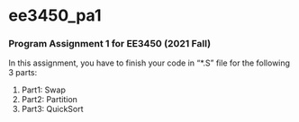 # ee3450_pa1
### Program Assignment 1 for EE3450 (2021 Fall)

In this assignment, you have to finish your
code in “*.S” file for the following 3 parts:
1. Part1: Swap
1. Part2: Partition
1. Part3: QuickSort


